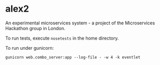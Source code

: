alex2
=====
An experimental microservices system - a project of the Microservices Hackathon group in London.

To run tests, execute `nosetests` in the home directory.

To run under gunicorn:

    gunicorn web.combo_server:app --log-file - -w 4 -k eventlet